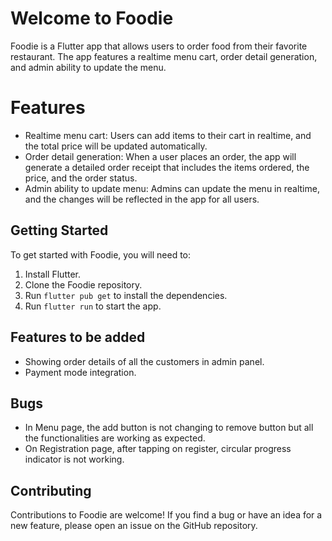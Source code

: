 # Welcome to Foodie

Foodie is a Flutter app that allows users to order food from their favorite restaurant. The app features a realtime menu cart, order detail generation, and admin ability to update the menu.


#  Features

-   Realtime menu cart: Users can add items to their cart in realtime, and the total price will be updated automatically.
-   Order detail generation: When a user places an order, the app will generate a detailed order receipt that includes the items ordered, the price, and the order status.
-   Admin ability to update menu: Admins can update the menu in realtime, and the changes will be reflected in the app for all users.

## Getting Started

To get started with Foodie, you will need to:

1.  Install Flutter.
2.  Clone the Foodie repository.
3.  Run  `flutter pub get`  to install the dependencies.
4.  Run  `flutter run`  to start the app.

## Features to be added
- Showing order details of all the customers in admin panel.
- Payment mode integration.

## Bugs

- In Menu page, the add button is not changing to remove button but all the functionalities are working as expected.
- On Registration page, after tapping on register, circular progress indicator is not working.

##  Contributing

Contributions to Foodie are welcome! If you find a bug or have an idea for a new feature, please open an issue on the GitHub repository.

